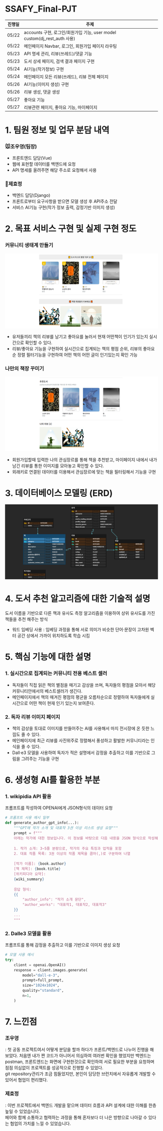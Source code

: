 # SSAFY_Final-PJT

| 진행일 | 주제                                                                      |
| ------ | ------------------------------------------------------------------------- |
| 05/22  | accounts 구현, 로그인/회원가입 기능, user model custom(dj_rest_auth 사용) |
| 05/22  | 메인페이지 Navbar, 로그인, 회원가입 페이지 라우팅                         |
| 05/23  | API 명세 관리, 리뷰(쓰레드)/댓글 기능                                      |
| 05/23  | 도서 상세 페이지, 검색 결과 페이지 구현                                   |
| 05/24  | AI기능(작가정보) 구현                                      |
| 05/24  | 메인페이지 모든 리뷰(쓰레드), 리뷰 전체 페이지                          |
| 05/26  | AI기능(이미지 생성) 구현                                      |
| 05/26  | 리뷰 생성, 댓글 생성                           |
| 05/27  | 좋아요 기능                                      |
| 05/27  | 리뷰관련 페이지, 좋아요 기능, 마이페이지                           |

# 1. 팀원 정보 및 업무 분담 내역
### 🐭조우영(팀장)
- 프론트엔드 담당(Vue)
- 웹에 표현할 데이터를 백엔드에 요청
- API 명세를 올려주면 해당 주소로 요청해서 사용
### 🐰제효정
- 백엔드 담당(Django)
- 프론트로부터 요구사항을 받으면 모델 생성 후 API주소 전달
- 서비스 AI기능 구현(작가 정보 출력, 감정기반 이미지 생성)

# 2. 목표 서비스 구현 및 실제 구현 정도
### 커뮤니티 생태계 만들기
![alt text](image.png)
- 유저들끼리 책의 리뷰를 남기고 좋아요를 눌러서 현재 어떤책이 인기가 있는지 실시간으로 확인할 수 있다.
- 리뷰/좋아요 기능을 구현하여 실시간으로 집계되는 책의 평점 순위, 리뷰의 좋아요 순 정렬 필터기능을 구현하여 어떤 책의 어떤 글이 인기있는지 확인 가능
### 나만의 책장 꾸미기
![alt text](image-1.png)
- 회원가입할때 입력한 나의 관심장르를 통해 책을 추천받고, 마이페이지 내에서 내가 남긴 리뷰를 통한 이미지를 모아놓고 확인할 수 있다.
- 외래키로 연결된 데이터를 이용해서 관심장르에 맞는 책을 필터링해서 기능을 구현

# 3. 데이터베이스 모델링 (ERD)
![alt text](<책짱닷컴 ERD.png>)

# 4. 도서 추천 알고리즘에 대한 기술적 설명
도서 이름을 기반으로 다른 책과 유사도 측정 알고리즘을 이용하여 상위 유사도를 가진 책들을 추천 해주는 방식
- 워드 임베딩 사용 : 임베딩 과정을 통해 서로 의미가 비슷한 단어·문장이 고차원 벡터 공간 상에서 가까이 위치하도록 학습 시킴

# 5. 핵심 기능에 대한 설명
### 1. 실시간으로 집계되는 커뮤니티 전용 베스트 셀러
- 독자들이 직접 읽은 책의 별점을 매기고 감상을 쓰며, 독자들의 평점을 모아서 해당 커뮤니티안에서의 베스트셀러가 생긴다.
- 메인페이지에서 책의 매겨진 평점의 평균을 오름차순으로 정렬하여 독자들에게 실시간으로 어떤 책이 현재 인기 있는지 보여준다.
### 2. 독자 리뷰 이미지 페이지
- 책의 감상을 토대로 이미지를 만들어주는 AI를 사용해서 마지 전시장에 온 듯한 느낌도 줄 수 있다.
- 메인페이지에 최근 리뷰를 사진위주로 정렬해서 풍성하고 활발한 커뮤니티라는 인식을 줄 수 있다.
- Dall·e3 모델을 사용하여 독자가 적은 설명에서 감정을 추출하고 이를 기반으로 그림을 그려주는 기능을 구현

# 6. 생성형 AI를 활용한 부분
### 1. wikipidia API 활용
프롬프트를 작성하여 OPENAI에게 JSON형식의 데이터 요청
```python
# 프롬프트 사용 예시 일부
def generate_author_gpt_info(...):
    """GPT에 작가 소개 및 대표작 3권 이상 리스트 생성 요청"""
    prompt = f"""
    아래는 작가에 대한 정보입니다. 이 정보를 바탕으로 다음 내용을 JSON 형식으로 작성해 주세요.

    1. 작가 소개: 3~5줄 분량으로, 작가의 주요 특징과 업적을 포함
    2. 대표 작품 목록: 3권 이상의 작품 제목을 콤마(,)로 구분하여 나열

    [작가 이름]: {book.author}
    [책 제목]: {book.title}
    [위키피디아 요약]: 
    {wiki_summary}

    응답 형식:
    {{
        "author_info": "작가 소개 문단",
        "author_works": "대표작1, 대표작2, 대표작3"
    }}
    ...
    """
```
### 2. Dalle3 모델을 활용
프롬프트를 통해 감정을 추출하고 이를 기반으로 이미지 생성 요청
```python
# 모델 사용 예시
try:
    client = openai.OpenAI()
    response = client.images.generate(
        model="dall-e-3",
        prompt=full_prompt,
        size="1024x1024",
        quality="standard",
        n=1,
    )
```
# 7. 느낀점
### 조우영
: 첫 공동 프로젝트여서 어떻게 분담을 할까 하다가 프론트/백엔드로 나누어 진행을 해 보았다. 처음엔 내가 짠 코드가 아니어서 의심하여 여러번 확인을 했었지만 백엔드는 postman, 프론트엔드는 화면에 구현한것으로 확인하여 서로 필요한 부분을 요청하며 점점 의심없이 프로젝트를 성공적으로 진행할 수 있었다.<br/>
git repository관리가 조금 힘들었지만, 본인이 담당한 브런치에서 자유롭게 개발할 수 있어서 협업이 편리했다.

### 제효정
: 이번 프로젝트에서 백엔드 개발을 맡으며 데이터 흐름과 API 설계에 대한 이해를 한층 높일 수 있었습니다.<br/>
페어와 함께 소통하고 협력하는 과정을 통해 혼자보다 더 나은 방향으로 나아갈 수 있다는 협업의 가치를 느낄 수 있었습니다.